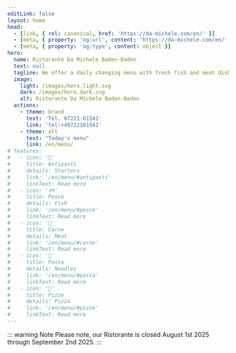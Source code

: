 ```yaml
---
editLink: false
layout: home
head:
  - [link, { rel: canonical, href: 'https://da-michele.com/en/' }]
  - [meta, { property: 'og:url', content: 'https://da-michele.com/en/' }]
  - [meta, { property: 'og:type', content: object }]
hero:
  name: Ristorante Da Michele Baden-Baden
  text: null
  tagline: We offer a daily changing menu with fresh fish and meat dishes as well as the usual Italian classics.
  image:
    light: /images/hero.light.svg
    dark: /images/hero.dark.svg
    alt: Ristorante Da Michele Baden-Baden
  actions:
    - theme: brand
      text: 'Tel. 07221-61541'
      link: 'tel:+49722161541'
    - theme: alt
      text: "Today's menu"
      link: /en/menu/
# features:
#   - icon: '🥗'
#     title: Antipasti
#     details: Starters
#     link: '/en/menu/#antipasti'
#     linkText: Read more
#   - icon: '🐟'
#     title: Pesce
#     details: Fish
#     link: '/en/menu/#pesce'
#     linkText: Read more
#   - icon: '🥩'
#     title: Carne
#     details: Meat
#     link: '/en/menu/#carne'
#     linkText: Read more
#   - icon: '🍝'
#     title: Pasta
#     details: Noodles
#     link: '/en/menu/#pasta'
#     linkText: Read more
#   - icon: '🍕'
#     title: Pizze
#     details: Pizza
#     link: '/en/menu/#pizze'
#     linkText: Read more
---
```


::: warning Note
Please note, our Ristorante is closed August 1st 2025 through September 2nd 2025.
:::
